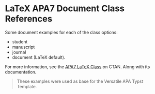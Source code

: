 # LaTeX APA7 Document Class References

Some document examples for each of the class options:

- student
- manuscript
- journal
- document (LaTeX default).

For more information, see the [APA7 LaTeX Class](https://ctan.org/pkg/apa7) on CTAN. Along with its documentation.

> These examples were used as base for the Versatile APA Typst Template.
